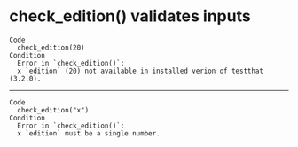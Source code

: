 # check_edition() validates inputs

    Code
      check_edition(20)
    Condition
      Error in `check_edition()`:
      x `edition` (20) not available in installed verion of testthat (3.2.0).

---

    Code
      check_edition("x")
    Condition
      Error in `check_edition()`:
      x `edition` must be a single number.

